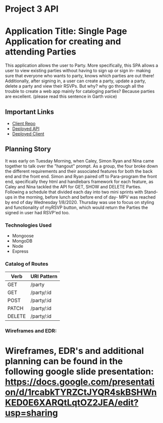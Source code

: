 

# Project 3 API
# Application Title: Single Page Application for creating and attending Parties
This application allows the user to Party. More specifically, this SPA allows a user to view existing parties without having to sign up or sign in- making sure that everyone who wants to party, knows which parties are out there! Additionally, after signing in, a user can create a party, update a party, delete a party and view their RSVPs.
But why? why go through all the trouble to create a web app mainly for cataloging parties? Because parties are excellent. (please read this sentence in Garth voice)
## Important Links
- [Client Repo](https://github.com/hippogitamus/project-3-client)
- [Deployed API](https://safe-hollows-46259.herokuapp.com/)
- [Deployed Client](https://hippogitamus.github.io/project-3-client/)
## Planning Story
It was early on Tuesday Morning, when Caley, Simon Ryan and Nina came together to talk over the "hangout" prompt. As a group, the four broke down the different requirements and their associated features for both the back end and the front end.
Simon and Ryan paired off to Para-program the front end, specifically they html  and handlebars framework for each feature, as Caley and Nina tackled the API for GET, SHOW and DELETE Parties. Following a schedule that divided each day into two mini sprints with Stand-ups in the morning, before lunch and before end of day- MPV was reached by end of day Wednesday 1/8/2020. Thursday was use to focus on styling and functionality of myRSVP button, which would return the Parties the signed in user had RSVP'ed too.

### Technologies Used
- Mongoose
- MongoDB
- Node
- Express
### Catalog of Routes
Verb         |	URI Pattern
------------ | -------------
GET | /party
GET | /party/:id
POST | /party/:id
PATCH | /party/:id
DELETE | /party/:id
### Wireframes and EDR:
Wireframes, EDR's and additional planning can be found in the following google slide
presentation:  https://docs.google.com/presentation/d/1rcabkTYRZCtJYQR4skBSHWnKED0E6XARQtLqtOZ2JEA/edit?usp=sharing
=======

